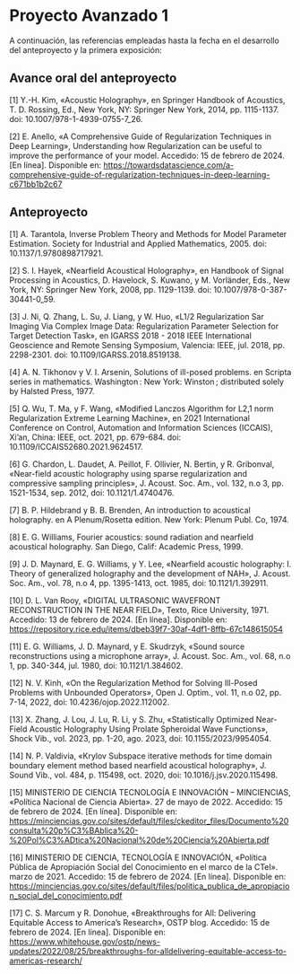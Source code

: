 # Proyecto Avanzado 1

A continuación, las referencias empleadas hasta la fecha en el desarrollo del anteproyecto y la primera exposición:

## Avance oral del anteproyecto

[1]	Y.-H. Kim, «Acoustic Holography», en Springer Handbook of Acoustics, T. D. Rossing, Ed., New York, NY: Springer New York, 2014, pp. 1115-1137. doi: 10.1007/978-1-4939-0755-7_26.

[2]	E. Anello, «A Comprehensive Guide of Regularization Techniques in Deep Learning», Understanding how Regularization can be useful to improve the performance of your model. Accedido: 15 de febrero de 2024. [En línea]. Disponible en: https://towardsdatascience.com/a-comprehensive-guide-of-regularization-techniques-in-deep-learning-c671bb1b2c67


## Anteproyecto
[1]	A. Tarantola, Inverse Problem Theory and Methods for Model Parameter Estimation. Society for Industrial and Applied Mathematics, 2005. doi: 10.1137/1.9780898717921.

[2]	S. I. Hayek, «Nearfield Acoustical Holography», en Handbook of Signal Processing in Acoustics, D. Havelock, S. Kuwano, y M. Vorländer, Eds., New York, NY: Springer New York, 2008, pp. 1129-1139. doi: 10.1007/978-0-387-30441-0_59.

[3]	J. Ni, Q. Zhang, L. Su, J. Liang, y W. Huo, «L1/2 Regularization Sar Imaging Via Complex Image Data: Regularization Parameter Selection for Target Detection Task», en IGARSS 2018 - 2018 IEEE International Geoscience and Remote Sensing Symposium, Valencia: IEEE, jul. 2018, pp. 2298-2301. doi: 10.1109/IGARSS.2018.8519138.

[4]	A. N. Tikhonov y V. I. Arsenin, Solutions of ill-posed problems. en Scripta series in mathematics. Washington : New York: Winston ; distributed solely by Halsted Press, 1977.

[5]	Q. Wu, T. Ma, y F. Wang, «Modified Lanczos Algorithm for L2,1 norm Regularization Extreme Learning Machine», en 2021 International Conference on Control, Automation and Information Sciences (ICCAIS), Xi’an, China: IEEE, oct. 2021, pp. 679-684. doi: 10.1109/ICCAIS52680.2021.9624517.

[6]	G. Chardon, L. Daudet, A. Peillot, F. Ollivier, N. Bertin, y R. Gribonval, «Near-field acoustic holography using sparse regularization and compressive sampling principles», J. Acoust. Soc. Am., vol. 132, n.o 3, pp. 1521-1534, sep. 2012, doi: 10.1121/1.4740476.

[7]	B. P. Hildebrand y B. B. Brenden, An introduction to acoustical holography. en A Plenum/Rosetta edition. New York: Plenum Publ. Co, 1974.

[8]	E. G. Williams, Fourier acoustics: sound radiation and nearfield acoustical holography. San Diego, Calif: Academic Press, 1999.

[9]	J. D. Maynard, E. G. Williams, y Y. Lee, «Nearfield acoustic holography: I. Theory of generalized holography and the development of NAH», J. Acoust. Soc. Am., vol. 78, n.o 4, pp. 1395-1413, oct. 1985, doi: 10.1121/1.392911.

[10]	D. L. Van Rooy, «DIGITAL ULTRASONIC WAVEFRONT RECONSTRUCTION IN THE NEAR FIELD», Texto, Rice University, 1971. Accedido: 13 de febrero de 2024. [En línea]. Disponible en: https://repository.rice.edu/items/dbeb39f7-30af-4df1-8ffb-67c148615054

[11]	E. G. Williams, J. D. Maynard, y E. Skudrzyk, «Sound source reconstructions using a microphone array», J. Acoust. Soc. Am., vol. 68, n.o 1, pp. 340-344, jul. 1980, doi: 10.1121/1.384602.

[12]	N. V. Kinh, «On the Regularization Method for Solving Ill-Posed Problems with Unbounded Operators», Open J. Optim., vol. 11, n.o 02, pp. 7-14, 2022, doi: 10.4236/ojop.2022.112002.

[13]	X. Zhang, J. Lou, J. Lu, R. Li, y S. Zhu, «Statistically Optimized Near-Field Acoustic Holography Using Prolate Spheroidal Wave Functions», Shock Vib., vol. 2023, pp. 1-20, ago. 2023, doi: 10.1155/2023/9954054.

[14]	N. P. Valdivia, «Krylov Subspace iterative methods for time domain boundary element method based nearfield acoustical holography», J. Sound Vib., vol. 484, p. 115498, oct. 2020, doi: 10.1016/j.jsv.2020.115498.

[15]	MINISTERIO DE CIENCIA TECNOLOGÍA E INNOVACIÓN – MINCIENCIAS, «Política Nacional de Ciencia Abierta». 27 de mayo de 2022. Accedido: 15 de febrero de 2024. [En línea]. Disponible en: https://minciencias.gov.co/sites/default/files/ckeditor_files/Documento%20consulta%20p%C3%BAblica%20-%20Pol%C3%ADtica%20Nacional%20de%20Ciencia%20Abierta.pdf

[16]	MINISTERIO DE CIENCIA, TECNOLOGÍA E INNOVACIÓN, «Política Pública de Apropiación Social del Conocimiento en el marco de la CTeI». marzo de 2021. Accedido: 15 de febrero de 2024. [En línea]. Disponible en: https://minciencias.gov.co/sites/default/files/politica_publica_de_apropiacion_social_del_conocimiento.pdf

[17]	C. S. Marcum y R. Donohue, «Breakthroughs for All: Delivering Equitable Access to America’s Research», OSTP blog. Accedido: 15 de febrero de 2024. [En línea]. Disponible en: https://www.whitehouse.gov/ostp/news-updates/2022/08/25/breakthroughs-for-alldelivering-equitable-access-to-americas-research/

